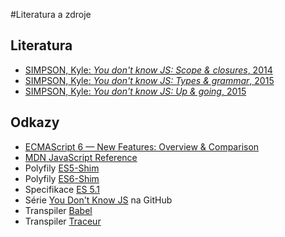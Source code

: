 #Literatura a zdroje
## Literatura

* [SIMPSON, Kyle: _You don't know JS: Scope & closures_, 2014](http://shop.oreilly.com/product/0636920026327.do)
* [SIMPSON, Kyle: _You don't know JS: Types & grammar_, 2015](http://shop.oreilly.com/product/0636920033745.do)
* [SIMPSON, Kyle: _You don't know JS: Up & going_, 2015](http://shop.oreilly.com/product/0636920039303.do)

## Odkazy
* [ECMAScript 6 — New Features: Overview & Comparison](http://es6-features.org/#Constants)
* [MDN JavaScript Reference](https://developer.mozilla.org/en-US/docs/Web/JavaScript/Reference/)
* Polyfily [ES5-Shim](https://github.com/es-shims/es5-shim)
* Polyfily [ES6-Shim](https://github.com/es-shims/es6-shim)
* Specifikace [ES 5.1](http://www.ecma-international.org/ecma-262/5.1/)
* Série [You Don't Know JS](https://github.com/getify/You-Dont-Know-JS) na GitHub
* Transpiler [Babel](https://babeljs.io/)
* Transpiler [Traceur](https://github.com/google/traceur-compiler)